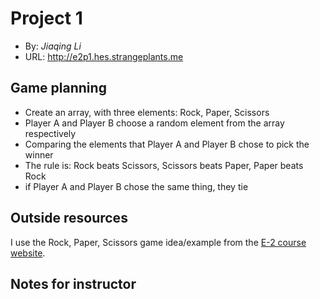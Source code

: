 
# Project 1
+ By: *Jiaqing Li*
+ URL: <http://e2p1.hes.strangeplants.me>

## Game planning
+ Create an array, with three elements: Rock, Paper, Scissors
+ Player A and Player B choose a random element from the array respectively
+ Comparing the elements that Player A and Player B chose to pick the winner 
+ The rule is: Rock beats Scissors, Scissors beats Paper, Paper beats Rock
+ if Player A and Player B chose the same thing, they tie


## Outside resources
I use the Rock, Paper, Scissors game idea/example from the [E-2 course website](https://hesweb.dev/e2/projects/1).

## Notes for instructor
